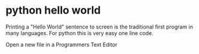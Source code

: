 # python hello world

Printing a "Hello World" sentence to screen is the traditional first program in many languages.
For python this is very easy one line code.

Open a new file in a Programmers Text Editor
